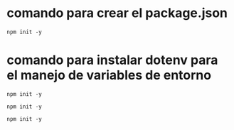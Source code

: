 # comando para crear el package.json
````````
npm init -y
````````
# comando para instalar dotenv para el manejo de variables de entorno 
````````
npm init -y
````````

````````
npm init -y
````````

````````
npm init -y
````````
